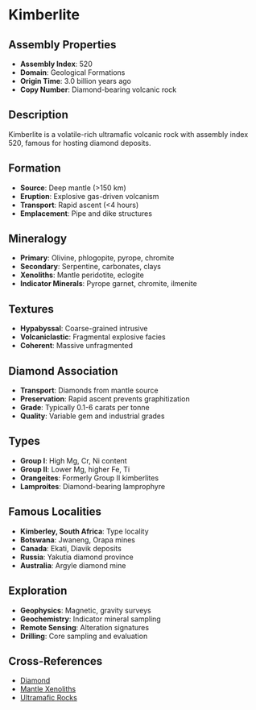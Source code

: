 # Kimberlite

## Assembly Properties
- **Assembly Index**: 520
- **Domain**: Geological Formations
- **Origin Time**: 3.0 billion years ago
- **Copy Number**: Diamond-bearing volcanic rock

## Description
Kimberlite is a volatile-rich ultramafic volcanic rock with assembly index 520, famous for hosting diamond deposits.

## Formation
- **Source**: Deep mantle (>150 km)
- **Eruption**: Explosive gas-driven volcanism
- **Transport**: Rapid ascent (<4 hours)
- **Emplacement**: Pipe and dike structures

## Mineralogy
- **Primary**: Olivine, phlogopite, pyrope, chromite
- **Secondary**: Serpentine, carbonates, clays
- **Xenoliths**: Mantle peridotite, eclogite
- **Indicator Minerals**: Pyrope garnet, chromite, ilmenite

## Textures
- **Hypabyssal**: Coarse-grained intrusive
- **Volcaniclastic**: Fragmental explosive facies
- **Coherent**: Massive unfragmented

## Diamond Association
- **Transport**: Diamonds from mantle source
- **Preservation**: Rapid ascent prevents graphitization
- **Grade**: Typically 0.1-6 carats per tonne
- **Quality**: Variable gem and industrial grades

## Types
- **Group I**: High Mg, Cr, Ni content
- **Group II**: Lower Mg, higher Fe, Ti
- **Orangeites**: Formerly Group II kimberlites
- **Lamproites**: Diamond-bearing lamprophyre

## Famous Localities
- **Kimberley, South Africa**: Type locality
- **Botswana**: Jwaneng, Orapa mines
- **Canada**: Ekati, Diavik deposits
- **Russia**: Yakutia diamond province
- **Australia**: Argyle diamond mine

## Exploration
- **Geophysics**: Magnetic, gravity surveys
- **Geochemistry**: Indicator mineral sampling
- **Remote Sensing**: Alteration signatures
- **Drilling**: Core sampling and evaluation

## Cross-References
- [Diamond](/domains/geological/minerals/diamond.md)
- [Mantle Xenoliths](/domains/geological/formations/mantle_xenoliths.md)
- [Ultramafic Rocks](/domains/geological/rocks/ultramafic.md)